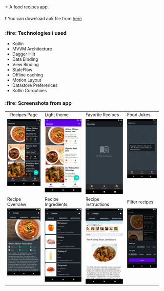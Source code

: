 :star: A food recipes app.

:exclamation: You can download apk file from <a href="http://www.mediafire.com/file/q3pm6nbxlz16lqp/app-debug.apk/file">here</a>

<h3>:fire: Technologies i used</h3>
<ul>
  <li>Kotlin</li>
  <li>MVVM Architecture</li>
  <li>Dagger Hilt</li>
  <li>Data Binding</li>
  <li>View Binding</li>
  <li>StateFlow</li>
  <li>Offline caching</li>
  <li>Motion Layout</li>
  <li>Datastore Preferences</li>
  <li>Kotlin Coroutines</li>
</ul>

<h3>:fire: Screenshots from app</h3>

<table>
  <tr>
     <td style="text-align:center;">Recipes Page</td>
     <td>Light theme</td>
     <td>Favorite Recipes</td>
     <td>Food Jokes</td>
  </tr>
  <tr>
    <td valign="top"><img src="github_images/recipes_fragment.png"></td>
    <td valign="top"><img src="github_images/light_theme.png"></td>
    <td valign="top"><img src="github_images/favorites.png"></td>
    <td valign="top"><img src="github_images/food_joke.png"></td>
  </tr>
 
  <tr>
    <td>Recipe Overview</td>
    <td>Recipe Ingredients</td>
    <td>Recipe Instructions</td>
    <td>Filter recipes</td>
  </tr>
  
  <tr>
    <td valign="top"><img src="github_images/overview.png"></td>
    <td valign="top"><img src="github_images/ingredients.png"></td>
    <td valign="top"><img src="github_images/instructions.png"></td>
    <td valign="top"><img src="github_images/bottom_sheet.png"></td>
  </tr>
 
 
 </table>


